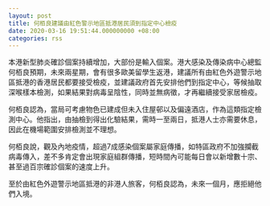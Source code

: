 ```yaml
---
layout: post
title: 何栢良建議由紅色警示地區抵港居民須到指定中心檢疫
date: 2020-03-16 19:51:44.000000000 +08:00
categories: rss
---
```


本港新型肺炎確診個案持續增加，大部份是輸入個案。港大感染及傳染病中心總監何栢良預期，未來兩星期，會有很多歐美留學生返港，建議所有由紅色外遊警示地區抵港的香港居民都要接受檢疫，並建議政府首先安排他們到指定中心，等候抽取深喉樣本檢測，如果結果對病毒呈陰性，同時並無病徵，才再繼續接受家居檢疫。

何栢良認為，當局可考慮物色已建成但未入住屋邨以及偏遠酒店，作為這類指定檢測中心。他指出，由抽檢到得出化驗結果，需時一至兩日，抵港人士亦需要休息，因此在機場範圍安排檢測並不理想。

何栢良說，觀及內地疫情，超過7成感染個案屬家庭傳播，如特區政府不加強攔截病毒傳入，差不多肯定會出現家庭組群傳播，短時間內可能每日會以新增數十宗、甚至過百宗確診個案的速度上升。

至於由紅色外遊警示地區抵港的非港人旅客，何栢良認為，未來一個月，應拒絕他們入境。
